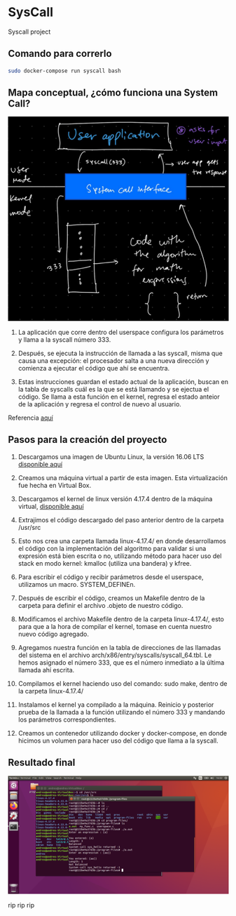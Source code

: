 # SysCall
Syscall project 

## Comando para correrlo

```bash
sudo docker-compose run syscall bash
```
    

## Mapa conceptual, ¿cómo funciona una System Call?

 <img src="./src/diagram.jpeg"
     alt="diagram"/>

1. La aplicación que corre dentro del userspace configura los parámetros y llama a la syscall número 333.

2. Después, se ejecuta la instrucción de llamada a las syscall, misma que causa una excepción: el procesador salta a una nueva dirección y comienza a ejecutar el código que ahí se encuentra.

3. Estas instrucciones guardan el estado actual de la aplicación, buscan en la tabla de syscalls cuál es la que se está llamando y se ejectua el código. Se llama a esta función en el kernel, regresa el estado anteior de la aplicación y regresa el control de nuevo al usuario.

Referencia <a href="https://tldp.org/LDP/khg/HyperNews/get/syscall/syscall86.html">aquí</a>

## Pasos para la creación del proyecto

1. Descargamos una imagen de Ubuntu Linux, la versión 16.06 LTS <a target="_blank" href="https://releases.ubuntu.com/16.04/">disponible aquí<a>

2. Creamos una máquina virtual a partir de esta imagen. Esta virtualización fue hecha en Virtual Box.

3. Descargamos el kernel de linux versión 4.17.4 dentro de la máquina virtual, <a target="_blank" href="https://www.kernel.org/pub/linux/kernel/v4.x/linux-4.17.4.tar.xz">disponible aquí<a>

4. Extrajimos el código descargado del paso anterior dentro de la carpeta /usr/src

5. Esto nos crea una carpeta llamada linux-4.17.4/ en donde desarrollamos el código con la implementación del algoritmo para validar si una expresión está bien escrita o no, utilizando método para hacer uso del stack en modo kernel: kmalloc (utiliza una bandera) y kfree. 

6. Para escribir el código y recibir parámetros desde el userspace, utilizamos un macro. SYSTEM_DEFINEn.

7. Después de escribir el código, creamos un Makefile dentro de la carpeta para definir el archivo .objeto de nuestro código.

8. Modificamos el archivo Makefile dentro de la carpeta linux-4.17.4/, esto para que a la hora de compilar el kernel, tomase en cuenta nuestro nuevo código agregado. 

9. Agregamos nuestra función en la tabla de direcciones de las llamadas del sistema en el archivo arch/x86/entry/syscalls/syscall_64.tbl. Le hemos asignado el número 333, que es el número inmediato a la última llamada ahí escrita.

10. Compilamos el kernel haciendo uso del comando: sudo make, dentro de la carpeta linux-4.17.4/

11. Instalamos el kernel ya compilado a la máquina. Reinicio y posterior prueba de la llamada a la función utilizando el número 333 y mandando los parámetros correspondientes.

12. Creamos un contenedor utilizando docker y docker-compose, en donde hicimos un volumen para hacer uso del código que llama a la syscall.

## Resultado final

<img src="./src/final.png"
     alt="final result"/>

rip rip rip
